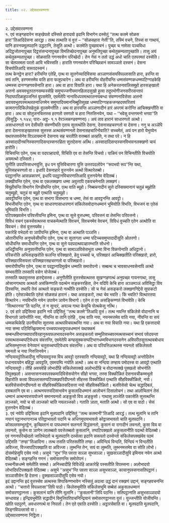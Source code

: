 ```yaml
---
title: ०२. उद्देसवारवण्णना

---
```

२. उद्देसवारवण्णना  
१. एवं सङ्गहवारेन सङ्खेपतो दस्सिते हारादयो इदानि विभागेन दस्सेतुं ‘‘तत्थ कतमे सोळस हारा’’तिआदिदेसना आरद्धा। तत्थ तत्थाति यं वुत्तं – ‘‘सोळसहारा नेत्ती’’ति, तस्मिं वचने, तिस्सं वा गाथायं, यानि हारनयमूलपदानि उद्धटानि, तेसूति अत्थो। कतमेति पुच्छावचनं। पुच्छा च नामेसा पञ्चविधा अदिट्ठजोतनापुच्छा दिट्ठसंसन्दनापुच्छा विमतिच्छेदनापुच्छा अनुमतिपुच्छा कथेतुकम्यतापुच्छाति। तासु अयं कथेतुकम्यतापुच्छा। सोळसाति गणनवसेन परिच्छेदो। तेन नेसं न ततो उद्धं अधो चाति एतपरमतं दस्सेति। सा चेतपरमता परतो आवि भविस्सति। हाराति गणनवसेन परिच्छिन्नानं सामञ्ञतो दस्सनं। देसना विचयोतिआदि सरूपदस्सनं।  
तत्थ केनट्ठेन हारा? हरीयन्ति एतेहि, एत्थ वा सुत्तगेय्यादिविसया अञ्ञाणसंसयविपल्लासाति हारा, हरन्ति वा सयं तानि, हरणमत्तमेव वाति हारा फलूपचारेन। अथ वा हरीयन्ति वोहरीयन्ति धम्मसंवण्णकधम्मपटिग्गाहकेहि धम्मस्स दानग्गहणवसेनाति हारा। अथ वा हारा वियाति हारा। यथा हि अनेकरतनावलिसमूहो हारसङ्खातो अत्तनो अवयवभूतरतनसम्फस्सेहि समुप्पज्जनीयमानहिलादसुखो हुत्वा तदुपभोगीजनसरीरसन्तापं निदाघपरिळाहुपजनितं वूपसमेति, एवमेतेपि नानाविधपरमत्थरतनप्पबन्धा संवण्णनाविसेसा अत्तनो अवयवभूतपरमत्थरतनाधिगमेन समुप्पादियमाननिब्बुतिसुखा धम्मपटिग्गाहकजनहदयपरितापं कामरागादिकिलेसहेतुकं वूपसमेन्तीति। अथ वा हारयन्ति अञ्ञाणादीनं हारं अपगमं करोन्ति आचिक्खन्तीति वा हारा। अथ वा सोतुजनचित्तस्स हरणतो रमणतो च हारा निरुत्तिनयेन, यथा – ‘‘भवेसु वन्तगमनो भगवा’’ति (विसुद्धि॰ १.१४४; पारा॰ अट्ठ॰ १.१ वेरञ्जकण्डवण्णना)। अयं ताव हारानं साधारणतो अत्थो।  
असाधारणतो पन देसीयति संवण्णीयति एताय सुत्तत्थोति देसना, देसनासहचरणतो वा देसना। ननु च अञ्ञेपि हारा देसनासङ्खातस्स सुत्तस्स अत्थसंवण्णनतो देसनासहचारिनोवाति? सच्चमेतं, अयं पन हारो येभुय्येन यथारुतवसेनेव विञ्ञायमानो देसनाय सह चरतीति वत्तब्बतं अरहति, न तथा परे। न हि अस्सादादीनवनिस्सरणादिसन्दस्सनरहिता सुत्तदेसना अत्थि। अस्सादादिसन्दस्सनविभावनलक्खणो चायं हारोति।  
विचियन्ति एतेन, एत्थ वा पदपञ्हादयो, विचिति एव वा तेसन्ति विचयो। पाळियं पन विचिनतीति विचयोति अयमत्थो दस्सितो।  
युत्तीति उपपत्तिसाधनयुत्ति, इध पन युत्तिविचारणा युत्ति उत्तरपदलोपेन ‘‘रूपभवो रूप’’न्ति यथा, युत्तिसहचरणतो वा। इधापि देसनाहारे वुत्तनयेन अत्थो वित्थारेतब्बो।  
पदट्ठानन्ति आसन्नकारणं, इधापि पदट्ठानविचारणातिआदि वुत्तनयेनेव वेदितब्बं।  
लक्खीयन्ति एतेन, एत्थ वा एकलक्खणा धम्मा अवुत्तापि एकवचनेनाति लक्खणं।  
वियूहीयन्ति विभागेन पिण्डीयन्ति एतेन, एत्थ वाति ब्यूहो। निब्बचनादीनं सुत्ते दस्सियमानानं चतुन्नं ब्यूहोति चतुब्यूहो, चतुन्नं वा ब्यूहो एत्थाति चतुब्यूहो।  
आवट्टीयन्ति एतेन, एत्थ वा सभागा विसभागा च धम्मा, तेसं वा आवट्टनन्ति आवट्टो।  
विभजीयन्ति एतेन, एत्थ वा साधारणासाधारणानं संकिलेसवोदानधम्मानं भूमियोति विभत्ति, विभजनं वा एतेसं भूमियाति विभत्ति।  
पटिपक्खवसेन परिवत्तीयन्ति इमिना, एत्थ वा सुत्ते वुत्तधम्मा, परिवत्तनं वा तेसन्ति परिवत्तनो।  
विविधं वचनं एकस्सेवत्थस्स वाचकमेत्थाति विवचनं, विवचनमेव वेवचनं, विविधं वुच्चति एतेन अत्थोति वा विवचनं। सेसं वुत्तनयमेव।  
पकारेहि पभेदतो वा ञापीयन्ति इमिना, एत्थ वा अत्थाति पञ्ञत्ति।  
ओतारीयन्ति अनुप्पवेसीयन्ति एतेन, एत्थ वा सुत्तागता धम्मा पटिच्चसमुप्पादादीसूति ओतरणो।  
सोधीयन्ति समाधीयन्ति एतेन, एत्थ वा सुत्ते पदपदत्थपञ्हारम्भाति सोधनो।  
अधिट्ठीयन्ति अनुपवत्तीयन्ति एतेन, एत्थ वा सामञ्ञविसेसभूता धम्मा विना विकप्पेनाति अधिट्ठानो।  
परिकरोति अभिसङ्खरोति फलन्ति परिक्खारो, हेतु पच्चयो च, परिक्खारं आचिक्खतीति परिक्खारो, हारो, परिक्खारविसयत्ता परिक्खारसहचरणतो वा परिक्खारो।  
समारोपीयन्ति एतेन, एत्थ वा पदट्ठानादिमुखेन धम्माति समारोपनो। सब्बत्थ च भावसाधनवसेनापि अत्थो सम्भवतीति तस्सापि वसेन योजेतब्बं।  
तस्साति यथावुत्तस्स हारुद्देसस्स। अनुगीतीति वुत्तस्सेवत्थस्स सुखग्गहणत्थं अनुपच्छा गायनगाथा, तासु ओसानगाथाय अत्थतो असंकिण्णाति पदत्थेन सङ्कररहिता, तेन यदिपि केचि हारा अञ्ञमञ्ञं अविसिट्ठा विय दिस्सन्ति, तथापि तेसं अत्थतो सङ्करो नत्थीति दस्सेति। सो च नेसं असङ्करो लक्खणनिद्देसे सुपाकटो होति। एतेसञ्चेवाति एतेसं सोळसन्नं हारानं। यथा असङ्करो, तथा चेव भवति। किं भवति? वित्थारतया वित्थारेन। नयविभत्ति नयेन उपायेन ञायेन विभागो। एतेन तं एव असङ्किण्णतं विभावेति। केचि ‘‘वित्थारनया’’ति पठन्ति, तं न सुन्दरं, अयञ्च गाथा केसुचि पोत्थकेसु नत्थि।  
२. एवं हारे उद्दिसित्वा इदानि नये उद्दिसितुं ‘‘तत्थ कतमे’’तिआदि वुत्तं। तत्थ नयन्ति संकिलेसे वोदानानि च विभागतो ञापेन्तीति नया, नीयन्ति वा तानि एतेहि , एत्थ वाति नया, नयनमत्तमेव वाति नया, नीयन्ति वा सयं धम्मकथिकेहि उपनीयन्ति सुत्तस्स अत्थपविचयत्थन्ति नया। अथ वा नया वियाति नया। यथा हि एकत्तादयो नया सम्मा पटिविज्झियमाना पच्चयपच्चयुप्पन्नधम्मानं यथाक्कमं सम्बन्धविभागब्यापारविरहानुरूपफलभावदस्सनेन असङ्करतो सम्मुतिसच्चपरमत्थसच्चानं सभावं पवेदयन्ता परमत्थसच्चप्पटिवेधाय संवत्तन्ति, एवमेतेपि कण्हसुक्कसप्पटिभागधम्मविभागदस्सनेन अविपरीतसुत्तत्थावबोधाय अभिसम्भुणन्ता वेनेय्यानं चतुसच्चप्पटिवेधाय संवत्तन्ति। अथ वा परियत्तिअत्थस्स नयनतो संकिलेसतो यमनतो च नया निरुत्तिनयेन।  
नन्दियावट्टोतिआदीसु नन्दियावट्टस्स विय आवट्टो एतस्साति नन्दियावट्टो, यथा हि नन्दियावट्टो अन्तोठितेन पधानावयवेन बहिद्धा आवट्टति, एवमयम्पि नयोति अत्थो। अथ वा नन्दिया तण्हाय पमोदस्स वा आवट्टो एत्थाति नन्दियावट्टो। तीहि अवयवेहि लोभादीहि संकिलेसपक्खे अलोभादीहि च वोदानपक्खे पुक्खलो सोभनोति तिपुक्खलो। असन्तासनजवपरक्कमादिविसेसयोगेन सीहो भगवा, तस्स विक्कीळितं देसनावचीकम्मभूतो विहारोति कत्वा विपल्लासतप्पटिपक्खपरिदीपनतो सीहस्स विक्कीळितं एत्थाति सीहविक्कीळितो, नयो। बलविसेसयोगदीपनतो वा सीहविक्कीळितसदिसत्ता नयो सीहविक्कीळितो। बलविसेसो चेत्थ सद्धादिबलं, दसबलानि एव वा। अत्थनयत्तयदिसाभावेन कुसलादिधम्मानं आलोचनं दिसालोचनं। तथा आलोचितानं तेसं धम्मानं अत्थनयत्तययोजने समानयनतो अङ्कुसो विय अङ्कुसो। गाथासु लञ्जेति पकासेति सुत्तत्थन्ति लञ्जको, नयो च सो लञ्जको चाति नयलञ्जको। गताति ञाता, मताति अत्थो। सो एव वा पाठो। सेसं वुत्तनयेन वेदितब्बं।  
३. एवं नयेपि उद्दिसित्वा इदानि मूलपदानि उद्दिसितुं ‘‘तत्थ कतमानी’’तिआदि आरद्धं। तत्थ मूलानि च तानि नयानं पट्ठानभागानञ्च पतिट्ठाभावतो पदानि च अधिगमूपायभावतो कोट्ठासभावतो चाति मूलपदानि। कोसल्लसम्भूतट्ठेन, कुच्छितानं वा पापधम्मानं सलनतो विद्धंसनतो, कुसानं वा रागादीनं लवनतो, कुसा विय वा लवनतो, कुसेन वा ञाणेन लातब्बतो पवत्तेतब्बतो कुसलानि, तप्पटिपक्खतो अकुसलानीति पदत्थो वेदितब्बो।  
एवं गणनपरिच्छेदतो जातिभेदतो च मूलपदानि दस्सेत्वा इदानि सरूपतो दस्सेन्तो संकिलेसपक्खंयेव पठमं उद्दिसति ‘‘तण्हा’’तिआदिना। तत्थ तसति परितसतीति तण्हा। अविन्दियं विन्दति, विन्दियं न विन्दतीति अविज्जा, विज्जापटिपक्खाति वा अविज्जा। लुब्भन्ति तेन, सयं वा लुब्भति, लुब्भनमत्तमेव वा सोति लोभो। दोसमोहेसुपि एसेव नयो। असुभे ‘‘सुभ’’न्ति पवत्ता सञ्ञा सुभसञ्ञा। सुखसञ्ञादीसुपि इमिनाव नयेन अत्थो वेदितब्बो। सङ्गहन्ति गणनं। समोसरणन्ति समोरोपनं।  
पच्चनीकधम्मे समेतीति समथो। अनिच्चादीहि विविधेहि आकारेहि पस्सतीति विपस्सना। अलोभादयो लोभादिपटिपक्खतो वेदितब्बा। असुभे ‘‘असुभ’’न्ति पवत्ता सञ्ञा असुभसञ्ञा, कायानुपस्सनासतिपट्ठानं। सञ्ञासीसेन हि देसना। दुक्खसञ्ञादीसुपि एसेव नयो।  
इदं उद्दानन्ति इदं वुत्तस्सेव अत्थस्स विप्पकिण्णभावेन नस्सितुं अदत्वा उद्धं दानं रक्खणं उद्दानं, सङ्गहवचनन्ति अत्थो। ‘‘चत्तारो विपल्लासा’’तिपि पाठो। किलेसभूमीति संकिलेसभूमि सब्बेसं अकुसलधम्मानं समोसरणट्ठानत्ता। कुसलानं यानि तीणि मूलानि। ‘‘कुसलानी’’तिपि पठन्ति। सतिपट्ठानाति असुभसञ्ञादयो सन्धायाह। इन्द्रियभूमीति सद्धादीनं विमुत्तिपरिपाचनिन्द्रियानं समोसरणट्ठानत्ता वुत्तं। युज्जन्तीति योजीयन्ति। खोति पदपूरणे, अवधारणत्थे वा निपातो। तेन एते एवाति दस्सेति। अट्ठारसेवाति वा। मूलपदाति मूलपदानि, लिङ्गविपल्लासो वा।  
उद्देसवारवण्णना निट्ठिता।  